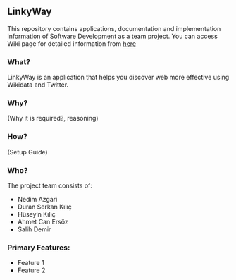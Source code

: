 ## **LinkyWay** 
This repository contains applications, documentation and implementation information of Software Development as a team project. You can access Wiki page for detailed information from [here](https://github.com/SWE-574-Spring-2018/LinkyWay/wiki)
 
### What?
LinkyWay is an application that helps you discover web more effective using Wikidata and Twitter.

### Why?
(Why it is required?, reasoning)

### How?
(Setup Guide)

### Who?
The project team consists of:
+ Nedim Azgari
+ Duran Serkan Kılıç
+ Hüseyin Kılıç
+ Ahmet Can Ersöz
+ Salih Demir

### Primary Features:
+ Feature 1
+ Feature 2
